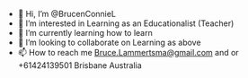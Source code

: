 - 👋 Hi, I’m @BrucenConnieL
- 👀 I’m interested in Learning as an Educationalist (Teacher)
- 🌱 I’m currently learning how to learn
- 💞️ I’m looking to collaborate on Learning as above
- 📫 How to reach me Bruce.Lammertsma@gmail.com and or +61424139501 Brisbane Australia

<!---
BrucenConnieL/BrucenConnieL is a ✨ special ✨ repository because its `README.md` (this file) appears on your GitHub profile.
You can click the Preview link to take a look at your changes.
--->
